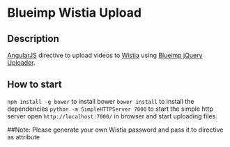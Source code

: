 # Blueimp Wistia Upload

## Description

[AngularJS](https://angularjs.org/) directive to upload videos to [Wistia](http://wistia.com/) using [Blueimp jQuery Uploader](https://github.com/blueimp/jQuery-File-Upload).

## How to start
`npm install -g bower` to install bower
`bower install` to install the dependencies
`python -m SimpleHTTPServer 7000` to start the simple http server
open `http://localhost:7000/` in browser and start uploading files.

##Note: Please generate your own Wistia password and pass it to directive as attribute